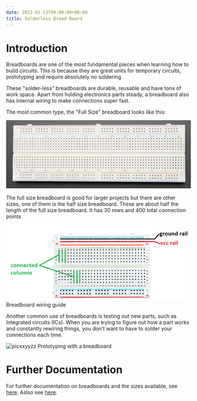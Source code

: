 ```yaml
---
date: 2023-01-13T09:00:00+00:00
title: Solderless Bread Board
---
```


# Introduction

Breadboards are one of the most fundamental pieces when learning how to build circuits. This is because they are great units for temporary circuits, prototyping and  require absolutely no soldering.

These "solder-less" breadboards are durable, reusable and have tons of work space. Apart from holding electronics parts steady, a breadboard also has internal wiring to make connections super fast.

The most common type, the "Full Size" breadboard looks like this:

![picxxyyzz](img/pic1.jpg)

The full size breadboard is good for larger projects but there are other sizes, one of them is the half size breadboard. These are about half the length of the full size breadboard. It has 30 rows and 400 total connection points

![picxxyyzz](img/pic2.png)
Breadboard wiring guide

Another common use of breadboards is testing out new parts, such as Integrated circuits (ICs). When you are trying to figure out how a part works and constantly rewiring things, you don’t want to have to solder your connections each time.

![picxxyyzz](img/pic3.png)
Prototyping with a breadboard

# Further Documentation
For further documentation on breadboards and the sizes available, see [here](https://learn.adafruit.com/breadboards-for-beginners).
Aslso see [here](https://learn.sparkfun.com/tutorials/how-to-use-a-breadboard/all).